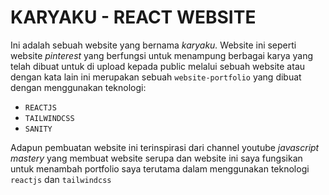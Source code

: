 # KARYAKU - REACT WEBSITE

Ini adalah sebuah website yang bernama _karyaku._ Website ini seperti website _pinterest_ yang berfungsi untuk menampung berbagai karya yang telah dibuat untuk di upload kepada public melalui sebuah website atau dengan kata lain ini merupakan sebuah `website-portfolio` yang dibuat dengan menggunakan teknologi:

- `REACTJS`
- `TAILWINDCSS`
- `SANITY`

Adapun pembuatan website ini terinspirasi dari channel youtube _javascript mastery_ yang membuat website serupa dan website ini saya fungsikan untuk menambah portfolio saya terutama dalam menggunakan teknologi `reactjs` dan `tailwindcss`

